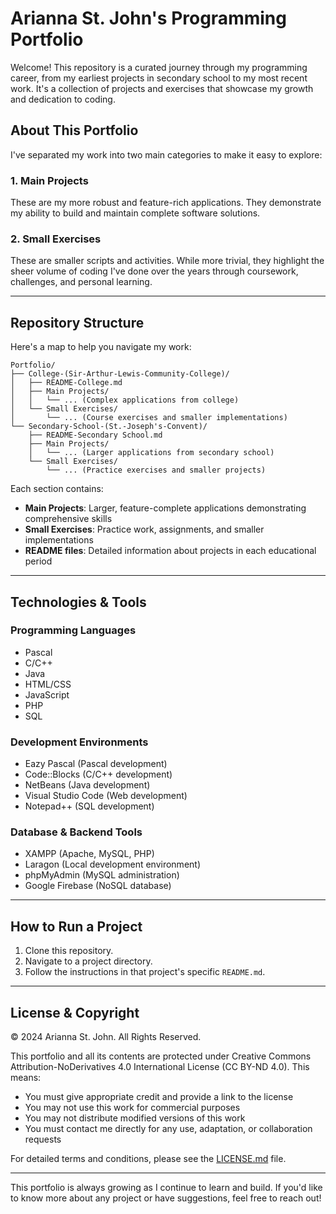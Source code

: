 # Arianna St. John's Programming Portfolio

Welcome! This repository is a curated journey through my programming career, from my earliest projects in secondary school to my most recent work. It's a collection of projects and exercises that showcase my growth and dedication to coding.

## About This Portfolio

I've separated my work into two main categories to make it easy to explore:

### 1. Main Projects
These are my more robust and feature-rich applications. They demonstrate my ability to build and maintain complete software solutions.

### 2. Small Exercises
These are smaller scripts and activities. While more trivial, they highlight the sheer volume of coding I've done over the years through coursework, challenges, and personal learning.

---

## Repository Structure

Here's a map to help you navigate my work:

```
Portfolio/
├── College-(Sir-Arthur-Lewis-Community-College)/
│   ├── README-College.md
│   ├── Main Projects/
│   │   └── ... (Complex applications from college)
│   └── Small Exercises/
│       └── ... (Course exercises and smaller implementations)
└── Secondary-School-(St.-Joseph's-Convent)/
    ├── README-Secondary School.md
    ├── Main Projects/
    │   └── ... (Larger applications from secondary school)
    └── Small Exercises/
        └── ... (Practice exercises and smaller projects)
```

Each section contains:
- **Main Projects**: Larger, feature-complete applications demonstrating comprehensive skills
- **Small Exercises**: Practice work, assignments, and smaller implementations
- **README files**: Detailed information about projects in each educational period

---

## Technologies & Tools

### Programming Languages
- Pascal
- C/C++
- Java
- HTML/CSS
- JavaScript
- PHP
- SQL

### Development Environments
- Eazy Pascal (Pascal development)
- Code::Blocks (C/C++ development)
- NetBeans (Java development)
- Visual Studio Code (Web development)
- Notepad++ (SQL development)

### Database & Backend Tools
- XAMPP (Apache, MySQL, PHP)
- Laragon (Local development environment)
- phpMyAdmin (MySQL administration)
- Google Firebase (NoSQL database)

---

## How to Run a Project
1. Clone this repository.
2. Navigate to a project directory.
3. Follow the instructions in that project's specific `README.md`.

---

## License & Copyright

© 2024 Arianna St. John. All Rights Reserved.

This portfolio and all its contents are protected under Creative Commons Attribution-NoDerivatives 4.0 International License (CC BY-ND 4.0). This means:

- You must give appropriate credit and provide a link to the license
- You may not use this work for commercial purposes
- You may not distribute modified versions of this work
- You must contact me directly for any use, adaptation, or collaboration requests

For detailed terms and conditions, please see the [LICENSE.md](LICENSE.md) file.

---

This portfolio is always growing as I continue to learn and build. If you'd like to know more about any project or have suggestions, feel free to reach out!
